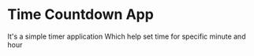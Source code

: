 <h1>Time Countdown App</h1>
<p>It's a simple timer application Which help set time for specific minute and hour</p>
